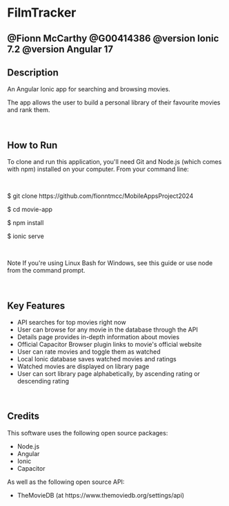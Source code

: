 <h1>
  FilmTracker
</h1>
<h2>
  @Fionn McCarthy
  @G00414386
  @version Ionic 7.2
  @version Angular 17
</h2>

<h2>Description</h2>
<p>
  An Angular Ionic app for searching and browsing movies. 
</p>
<p>
  The app allows the user to build a personal library of their favourite movies and rank them.
</p>
<br/>
<h2>How to Run</h2>
<p>
  To clone and run this application, you'll need Git and Node.js (which comes with npm) installed on your computer. From your command line:
</p>
<br/>
<p>
  $ git clone https://github.com/fionntmcc/MobileAppsProject2024

  $ cd movie-app

  $ npm install

  $ ionic serve
</p>
<br/>
<p>
  Note If you're using Linux Bash for Windows, see this guide or use node from the command prompt.
</p>
<br/>
<h2>Key Features</h2>
<ul>
  <li>API searches for top movies right now</li>
  <li>User can browse for any movie in the database through the API</li>
  <li>Details page provides in-depth information about movies</li>
  <li>Official Capacitor Browser plugin links to movie's official website</li>
  <li>User can rate movies and toggle them as watched</li>
  <li>Local Ionic database saves watched movies and ratings</li>
  <li>Watched movies are displayed on library page</li>
  <li>User can sort library page alphabetically, by ascending rating or descending rating</li>
</ul>
<br/>
<h2>
  Credits
</h2>
<p>
  This software uses the following open source packages:
</p>
<ul>
  <li>Node.js</li>
  <li>Angular</li>
  <li>Ionic</li>
  <li>Capacitor</li>
</ul>
<p>
  As well as the following open source API:
  <ul>
  <li>TheMovieDB (at https://www.themoviedb.org/settings/api)</li>
</ul>
</p>

